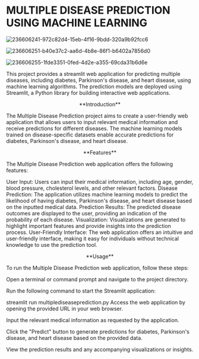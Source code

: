 # MULTIPLE DISEASE PREDICTION USING MACHINE LEARNING
![236606241-972c82d4-15eb-4f16-9bdd-320a9b92fcc6](https://github.com/ajafarsadiq2002/multiple-disease-prediction-using-ML/assets/143319479/a358467d-f3e2-4661-bbda-c3fd16fbc190)

![236606251-b40e37c2-aa6d-4b8e-86f1-b6402a7856d0](https://github.com/ajafarsadiq2002/multiple-disease-prediction-using-ML/assets/143319479/0cd94417-e38a-4ec2-8012-d6b08e7166c8)

![236606255-1fde3351-0fed-4d2e-a355-69cda31b6d6e](https://github.com/ajafarsadiq2002/multiple-disease-prediction-using-ML/assets/143319479/92158967-9053-40f7-abf9-12d479d15e0d)

This project provides a streamlit web application for predicting multiple diseases, including diabetes, Parkinson's disease, and heart disease, using machine learning algorithms. The prediction models are deployed using Streamlit, a Python library for building interactive web applications.


<center>**Introduction**</center>

The Multiple Disease Prediction project aims to create a user-friendly web application that allows users to input relevant medical information and receive predictions for different diseases. The machine learning models trained on disease-specific datasets enable accurate predictions for diabetes, Parkinson's disease, and heart disease.

<center>**Features**</center>

The Multiple Disease Prediction web application offers the following features:

User Input: Users can input their medical information, including age, gender, blood pressure, cholesterol levels, and other relevant factors.
Disease Prediction: The application utilizes machine learning models to predict the likelihood of having diabetes, Parkinson's disease, and heart disease based on the inputted medical data.
Prediction Results: The predicted disease outcomes are displayed to the user, providing an indication of the probability of each disease.
Visualization: Visualizations are generated to highlight important features and provide insights into the prediction process.
User-Friendly Interface: The web application offers an intuitive and user-friendly interface, making it easy for individuals without technical knowledge to use the prediction tool.

<center>**Usage**</center>

To run the Multiple Disease Prediction web application, follow these steps:

Open a terminal or command prompt and navigate to the project directory.

Run the following command to start the Streamlit application:

streamlit run multiplediseaseprediction.py
Access the web application by opening the provided URL in your web browser.

Input the relevant medical information as requested by the application.

Click the "Predict" button to generate predictions for diabetes, Parkinson's disease, and heart disease based on the provided data.

View the prediction results and any accompanying visualizations or insights.
